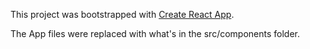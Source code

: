 This project was bootstrapped with [Create React App](https://github.com/facebookincubator/create-react-app).

The App files were replaced with what's in the src/components folder.
